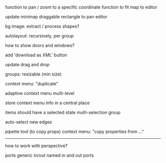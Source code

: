 function to pan / zoom to a specific coordinate
	function to fit map to editor

update minimap
	draggable rectangle to pan editor

bg image: extract / process shapes?

autolayout: recursively, per group

how to show doors and windows?

add 'download as XML' button

update drag and drop

groups: resizable (min size)

context menu: "duplicate"

adaptive context menu
multi-level

store context menu info in a central place

items should have a selected state
	multi-selection
		group

auto-select new edges

pipette tool (to copy props)
	context menu: "copy properties from ..."

---

how to work with perspective?

ports
	generic in/out
	named in and out ports
